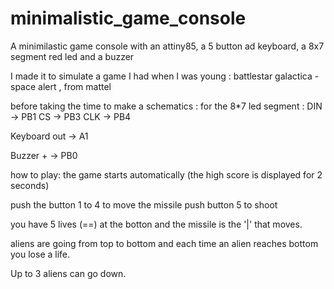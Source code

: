 # minimalistic_game_console

A minimilastic game console with an attiny85, a 5 button ad keyboard, a 8x7 segment red led and a buzzer

I made it to simulate a game I had when I was young : battlestar galactica - space alert , from mattel

before taking the time to make a schematics :
for the 8*7 led segment :
DIN -> PB1
CS -> PB3
CLK -> PB4

Keyboard out -> A1

Buzzer  + -> PB0

how to play:
the game starts automatically (the high score is displayed for 2 seconds)

push the button 1 to 4 to move the missile
push button 5 to shoot

you have 5 lives (==) at the botton and the missile is the '|' that moves.

aliens are going from top to bottom and each time an alien reaches bottom you lose a life.

Up to 3 aliens can  go down.
